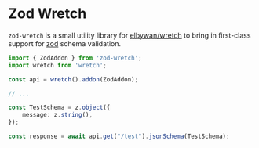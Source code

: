 # Zod Wretch

`zod-wretch` is a small utility library for [elbywan/wretch](https://github.com/elbywan/wretch/tree/master) to bring in first-class support for [zod](https://github.com/colinhacks/zod) schema validation.

```ts
import { ZodAddon } from 'zod-wretch';
import wretch from 'wretch';

const api = wretch().addon(ZodAddon);

// ...

const TestSchema = z.object({
    message: z.string(),
});

const response = await api.get("/test").jsonSchema(TestSchema);
```
